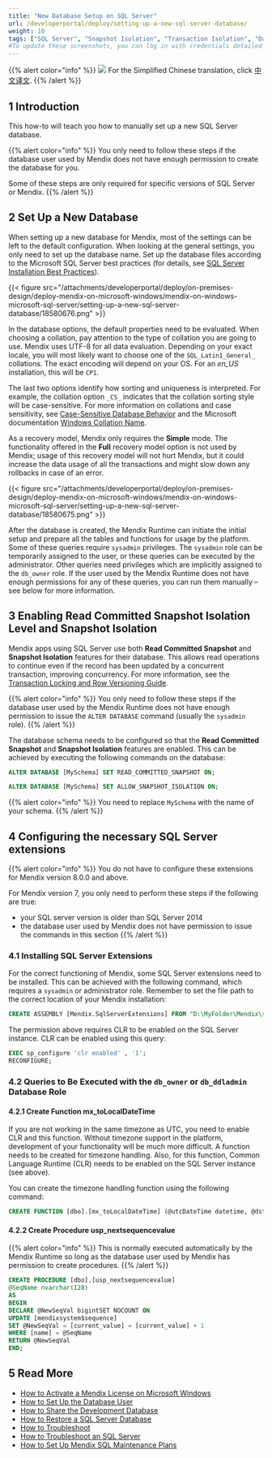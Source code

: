 ```yaml
---
title: "New Database Setup on SQL Server"
url: /developerportal/deploy/setting-up-a-new-sql-server-database/
weight: 10
tags: ["SQL Server", "Snapshot Isolation", "Transaction Isolation", "Database", "Extensions", "Role"]
#To update these screenshots, you can log in with credentials detailed in How to Update Screenshots Using Team Apps.
---
```


{{% alert color="info" %}}
<img src="/attachments/china.png" class="d-inline-block" /> For the Simplified Chinese translation, click [中文译文](https://cdn.mendix.tencent-cloud.com/documentation/developerportal/setting-up-a-new-sql-server-database.pdf).
{{% /alert %}}

## 1 Introduction

This how-to will teach you how to manually set up a new SQL Server database.

{{% alert color="info" %}}
You only need to follow these steps if the database user used by Mendix does not have enough permission to create the database for you.

Some of these steps are only required for specific versions of SQL Server or Mendix.
{{% /alert %}}

## 2 Set Up a New Database

When setting up a new database for Mendix, most of the settings can be left to the default configuration. When looking at the general settings, you only need to set up the database name. Set up the database files according to the Microsoft SQL Server best practices (for details, see [SQL Server Installation Best Practices](https://www.mssqltips.com/sqlservertip/4891/sql-server-installation-best-practices/)).

{{< figure src="/attachments/developerportal/deploy/on-premises-design/deploy-mendix-on-microsoft-windows/mendix-on-windows-microsoft-sql-server/setting-up-a-new-sql-server-database/18580676.png" >}}

In the database options, the default properties need to be evaluated. When choosing a collation, pay attention to the type of collation you are going to use. Mendix uses UTF-8 for all data evaluation. Depending on your exact locale, you will most likely want to choose one of the `SQL_Latin1_General_` collations. The exact encoding will depend on your OS. For an *en_US* installation, this will be `CP1`.

The last two options identify how sorting and uniqueness is interpreted. For example, the collation option `_CS_` indicates that the collation sorting style will be case-sensitive. For more information on collations and case sensitivity, see  [Case-Sensitive Database Behavior](/refguide/case-sensitive-database-behavior/) and the Microsoft documentation [Windows Collation Name](https://docs.microsoft.com/en-us/sql/t-sql/statements/windows-collation-name-transact-sql).

As a recovery model, Mendix only requires the **Simple** mode. The functionality offered in the **Full** recovery model option is not used by Mendix; usage of this recovery model will not hurt Mendix, but it could increase the data usage of all the transactions and might slow down any rollbacks in case of an error.

{{< figure src="/attachments/developerportal/deploy/on-premises-design/deploy-mendix-on-microsoft-windows/mendix-on-windows-microsoft-sql-server/setting-up-a-new-sql-server-database/18580675.png" >}}

After the database is created, the Mendix Runtime can initiate the initial setup and prepare all the tables and functions for usage by the platform. Some of these queries require `sysadmin` privileges. The `sysadmin` role can be temporarily assigned to the user, or these queries can be executed by the administrator. Other queries need privileges which are implicitly assigned to the `db_owner` role. If the user used by the Mendix Runtime does not have enough permissions for any of these queries, you can run them manually – see below for more information.

## 3 Enabling Read Committed Snapshot Isolation Level and Snapshot Isolation

Mendix apps using SQL Server use both **Read Committed Snapshot** and **Snapshot Isolation** features for their database. This allows read operations to continue even if the record has been updated by a concurrent transaction, improving concurrency. For more information, see the [Transaction Locking and Row Versioning Guide](https://docs.microsoft.com/en-us/sql/relational-databases/sql-server-transaction-locking-and-row-versioning-guide?view=sql-server-ver15).

{{% alert color="info" %}}
You only need to follow these steps if the database user used by the Mendix Runtime does not have enough permission to issue the `ALTER DATABASE` command (usually the `sysadmin` role).
{{% /alert %}}

The database schema needs to be configured so that the **Read Committed Snapshot** and **Snapshot Isolation** features are enabled. This can be achieved by executing the following commands on the database:

```sql
ALTER DATABASE [MySchema] SET READ_COMMITTED_SNAPSHOT ON;

ALTER DATABASE [MySchema] SET ALLOW_SNAPSHOT_ISOLATION ON;
```

{{% alert color="info" %}}
You need to replace `MySchema` with the name of your schema.
{{% /alert %}}

## 4 Configuring the necessary SQL Server extensions

{{% alert color="info" %}}
You do not have to configure these extensions for Mendix version 8.0.0 and above.

For Mendix version 7, you only need to perform these steps if the following are true:

* your SQL server version is older than SQL Server 2014
* the database user used by Mendix does not have permission to issue the commands in this section
{{% /alert %}}

### 4.1 Installing SQL Server Extensions

For the correct functioning of Mendix, some SQL Server extensions need to be installed. This can be achieved with the following command, which requires a `sysadmin` or administrator role. Remember to set the file path to the correct location of your Mendix installation:

```sql
CREATE ASSEMBLY [Mendix.SqlServerExtensions] FROM "D:\MyFolder\Mendix\server\runtime\lib\Mendix.SqlServerExtensions.dll" WITH PERMISSION_SET = SAFE;
```

The permission above requires CLR to be enabled on the SQL Server instance. CLR can be enabled using this query:

```sql
EXEC sp_configure 'clr enabled' , '1';
RECONFIGURE;
```

### 4.2 Queries to Be Executed with the `db_owner` or `db_ddladmin` Database Role

#### 4.2.1 Create Function mx_toLocalDateTime

If you are not working in the same timezone as UTC, you need to enable CLR and this function. Without timezone support in the platform, development of your functionality will be much more difficult. A function needs to be created for timezone handling. Also, for this function, Common Language Runtime (CLR) needs to be enabled on the SQL Server instance (see above). 

You can create the timezone handling function using the following command:

```sql
CREATE FUNCTION [dbo].[mx_toLocalDateTime] (@utcDateTime datetime, @dstTimeZone nvarchar(50)) RETURNS datetime AS EXTERNAL NAME [Mendix.SqlServerExtensions].[Mendix.SqlServerExtensions.DateTimeLocalizer].[ConvertToLocalDateTime];
```

#### 4.2.2 Create Procedure usp_nextsequencevalue

{{% alert color="info" %}}
This is normally executed automatically by the Mendix Runtime so long as the database user used by Mendix has permission to create procedures.
{{% /alert %}}

```sql
CREATE PROCEDURE [dbo].[usp_nextsequencevalue]
@SeqName nvarchar(128)
AS
BEGIN
DECLARE @NewSeqVal bigintSET NOCOUNT ON
UPDATE [mendixsystem$sequence]
SET @NewSeqVal = [current_value] = [current_value] + 1
WHERE [name] = @SeqName
RETURN @NewSeqVal
END;
```

## 5 Read More

* [How to Activate a Mendix License on Microsoft Windows](/developerportal/deploy/activate-a-mendix-license-on-microsoft-windows/)
* [How to Set Up the Database User](/developerportal/deploy/setting-up-the-database-user/)
* [How to Share the Development Database](/howto/data-models/sharing-the-development-database/)
* [How to Restore a SQL Server Database](/developerportal/deploy/restoring-a-sql-server-database/)
* [How to Troubleshoot](/developerportal/deploy/troubleshooting-iis/)
* [How to Troubleshoot an SQL Server](/developerportal/deploy/troubleshooting-sql-server/)
* [How to Set Up Mendix SQL Maintenance Plans](/developerportal/deploy/mendix-sql-maintenance-plans/)
